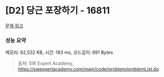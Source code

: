 # [D2] 당근 포장하기 - 16811 

[문제 링크](https://swexpertacademy.com/main/code/problem/problemDetail.do?contestProbId=AYamNLoKGSgDFAVx) 

### 성능 요약

메모리: 62,532 KB, 시간: 183 ms, 코드길이: 691 Bytes



> 출처: SW Expert Academy, https://swexpertacademy.com/main/code/problem/problemList.do